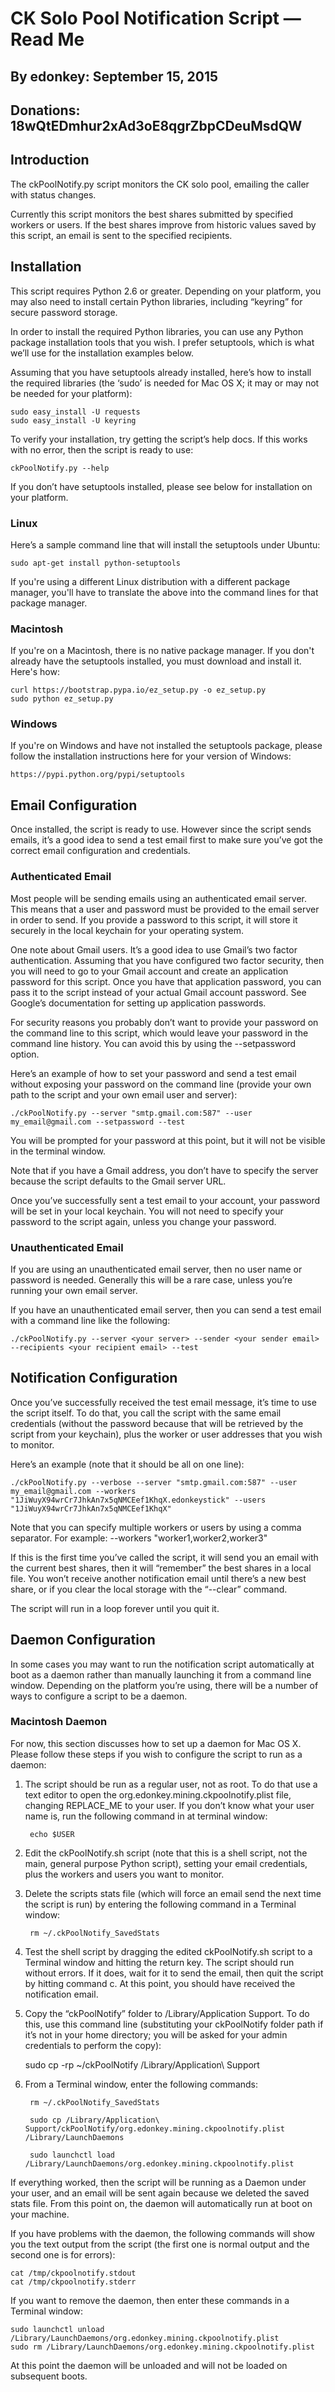 # CK Solo Pool Notification Script — Read Me

## By edonkey:	September 15, 2015
## Donations:  	18wQtEDmhur2xAd3oE8qgrZbpCDeuMsdQW


## Introduction

The ckPoolNotify.py script monitors the CK solo pool, emailing the caller with status changes. 

Currently this script monitors the best shares submitted by specified workers or users. If the best shares improve from historic values saved by this script, an email is sent to the specified recipients.


## Installation

This script requires Python 2.6 or greater. Depending on your platform, you may also need to install certain Python libraries, including “keyring” for secure password storage.

In order to install the required Python libraries, you can use any Python package installation tools that you wish. I prefer setuptools, which is what we’ll use for the installation examples below.

Assuming that you have setuptools already installed, here’s how to install the required libraries (the ‘sudo’ is needed for Mac OS X; it may or may not be needed for your platform):

	sudo easy_install -U requests
	sudo easy_install -U keyring

To verify your installation, try getting the script’s help docs. If this works with no error, then the script is ready to use:

	ckPoolNotify.py --help


If you don’t have setuptools installed, please see below for installation on your platform.


### Linux

Here’s a sample command line that will install the setuptools under Ubuntu:

	sudo apt-get install python-setuptools

If you're using a different Linux distribution with a different package manager, you'll have to translate the above into the command lines for that package manager.


### Macintosh

If you're on a Macintosh, there is no native package manager. If you don't already have the setuptools installed, you must download and install it. Here's how:

	curl https://bootstrap.pypa.io/ez_setup.py -o ez_setup.py
	sudo python ez_setup.py


### Windows

If you're on Windows and have not installed the setuptools package, please follow the installation instructions here for your version of Windows:

	https://pypi.python.org/pypi/setuptools


## Email Configuration

Once installed, the script is ready to use. However since the script sends emails, it’s a good idea to send a test email first to make sure you’ve got the correct email configuration and credentials.


### Authenticated Email

Most people will be sending emails using an authenticated email server. This means that a user and password must be provided to the email server in order to send. If you provide a password to this script, it will store it securely in the local keychain for your operating system.

One note about Gmail users. It’s a good idea to use Gmail’s two factor authentication. Assuming that you have configured two factor security, then you will need to go to your Gmail account and create an application password for this script. Once you have that application password, you can pass it to the script instead of your actual Gmail account password. See Google’s documentation for setting up application passwords.

For security reasons you probably don’t want to provide your password on the command line to this script, which would leave your password in the command line history. You can avoid this by using the  --setpassword option.

Here’s an example of how to set your password and send a test email without exposing your password on the command line (provide your own path to the script and your own email user and server):

	./ckPoolNotify.py --server "smtp.gmail.com:587" --user my_email@gmail.com --setpassword --test

You will be prompted for your password at this point, but it will not be visible in the terminal window.

Note that if you have a Gmail address, you don’t have to specify the server because the script defaults to the Gmail server URL.

Once you’ve successfully sent a test email to your account, your password will be set in your local keychain. You will not need to specify your password to the script again, unless you change your password.


### Unauthenticated Email

If you are using an unauthenticated email server, then no user name or password is needed. Generally this will be a rare case, unless you’re running your own email server.

If you have an unauthenticated email server, then you can send a test email with a command line like the following:

	./ckPoolNotify.py --server <your server> --sender <your sender email> --recipients <your recipient email> --test


## Notification Configuration

Once you’ve successfully received the test email message, it’s time to use the script itself. To do that, you call the script with the same email credentials (without the password because that will be retrieved by the script from your keychain), plus the worker or user addresses that you wish to monitor.

Here’s an example (note that it should be all on one line):

	./ckPoolNotify.py --verbose --server "smtp.gmail.com:587" --user my_email@gmail.com --workers "1JiWuyX94wrCr7JhkAn7x5qNMCEef1KhqX.edonkeystick" --users "1JiWuyX94wrCr7JhkAn7x5qNMCEef1KhqX"

Note that you can specify multiple workers or users by using a comma separator. For example: --workers "worker1,worker2,worker3"

If this is the first time you’ve called the script, it will send you an email with the current best shares, then it will “remember” the best shares in a local file. You won’t receive another notification email until there’s a new best share, or if you clear the local storage with the “--clear” command.

The script will run in a loop forever until you quit it.


## Daemon Configuration

In some cases you may want to run the notification script automatically at boot as a daemon rather than manually launching it from a command line window. Depending on the platform you’re using, there will be a number of ways to configure a script to be a daemon. 


### Macintosh Daemon

For now, this section discusses how to set up a daemon for Mac OS X. Please follow these steps if you wish to configure the script to run as a daemon:

1. The script should be run as a regular user, not as root. To do that use a text editor to open the org.edonkey.mining.ckpoolnotify.plist file, changing REPLACE_ME to your user. If you don’t know what your user name is, run the following command in at terminal window: 

		echo $USER

2. Edit the ckPoolNotify.sh script (note that this is a shell script, not the main, general purpose Python script), setting your email credentials, plus the workers and users you want to monitor.

3. Delete the scripts stats file (which will force an email send the next time the script is run) by entering the following command in a Terminal window:

		rm ~/.ckPoolNotify_SavedStats

4. Test the shell script by dragging the edited ckPoolNotify.sh script to a Terminal window and hitting the return key. The script should run without errors. If it does, wait for it to send the email, then quit the script by hitting command c. At this point, you should have received the notification email.

5. Copy the “ckPoolNotify” folder to /Library/Application Support. To do this, use this command line (substituting your ckPoolNotify folder path if it’s not in your home directory; you will be asked for your admin credentials to perform the copy):

	sudo cp -rp ~/ckPoolNotify /Library/Application\ Support

6. From a Terminal window, enter the following commands:

		rm ~/.ckPoolNotify_SavedStats

		sudo cp /Library/Application\ Support/ckPoolNotify/org.edonkey.mining.ckpoolnotify.plist /Library/LaunchDaemons

		sudo launchctl load /Library/LaunchDaemons/org.edonkey.mining.ckpoolnotify.plist

If everything worked, then the script will be running as a Daemon under your user, and an email will be sent again because we deleted the saved stats file. From this point on, the daemon will automatically run at boot on your machine.

If you have problems with the daemon, the following commands will show you the text output from the script (the first one is normal output and the second one is for errors):

	cat /tmp/ckpoolnotify.stdout 
	cat /tmp/ckpoolnotify.stderr

If you want to remove the daemon, then enter these commands in a Terminal window:

	sudo launchctl unload /Library/LaunchDaemons/org.edonkey.mining.ckpoolnotify.plist
	sudo rm /Library/LaunchDaemons/org.edonkey.mining.ckpoolnotify.plist

At this point the daemon will be unloaded and will not be loaded on subsequent boots.

